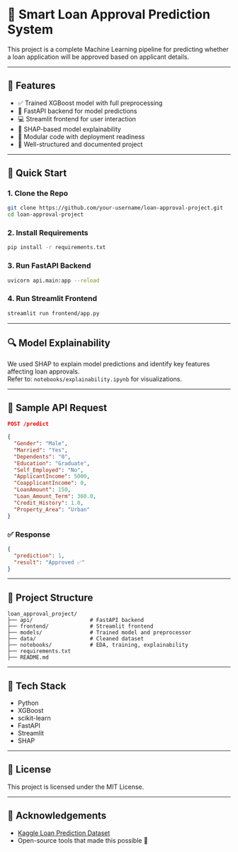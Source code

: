 # 🏦 Smart Loan Approval Prediction System

This project is a complete Machine Learning pipeline for predicting whether a loan application will be approved based on applicant details.

---

## 📌 Features

- ✅ Trained XGBoost model with full preprocessing
- 🚀 FastAPI backend for model predictions
- 💻 Streamlit frontend for user interaction
- 🧠 SHAP-based model explainability
- 🧰 Modular code with deployment readiness
- 📝 Well-structured and documented project

---

## 🚀 Quick Start

### 1. Clone the Repo

```bash
git clone https://github.com/your-username/loan-approval-project.git
cd loan-approval-project
```

### 2. Install Requirements

```bash
pip install -r requirements.txt
```

### 3. Run FastAPI Backend

```bash
uvicorn api.main:app --reload
```

### 4. Run Streamlit Frontend

```bash
streamlit run frontend/app.py
```

---

## 🔍 Model Explainability

We used SHAP to explain model predictions and identify key features affecting loan approvals.  
Refer to: `notebooks/explainability.ipynb` for visualizations.

---

## 🧪 Sample API Request

```json
POST /predict

{
  "Gender": "Male",
  "Married": "Yes",
  "Dependents": "0",
  "Education": "Graduate",
  "Self_Employed": "No",
  "ApplicantIncome": 5000,
  "CoapplicantIncome": 0,
  "LoanAmount": 150,
  "Loan_Amount_Term": 360.0,
  "Credit_History": 1.0,
  "Property_Area": "Urban"
}
```

### ✅ Response

```json
{
  "prediction": 1,
  "result": "Approved ✅"
}
```

---

## 📁 Project Structure

```
loan_approval_project/
├── api/                  # FastAPI backend
├── frontend/             # Streamlit frontend
├── models/               # Trained model and preprocessor
├── data/                 # Cleaned dataset
├── notebooks/            # EDA, training, explainability
├── requirements.txt
├── README.md
```

---

## 🧠 Tech Stack

- Python
- XGBoost
- scikit-learn
- FastAPI
- Streamlit
- SHAP

---

## 📄 License

This project is licensed under the MIT License.

---

## 🙌 Acknowledgements

- [Kaggle Loan Prediction Dataset](https://www.kaggle.com/datasets/altruistdelhite04/loan-prediction-problem-dataset)
- Open-source tools that made this possible 🎉
